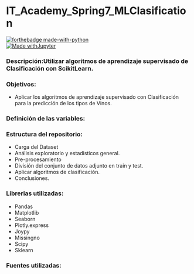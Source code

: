 # IT_Academy_Spring7_MLClasification
[![forthebadge made-with-python](http://ForTheBadge.com/images/badges/made-with-python.svg)](https://www.python.org/)  
[![Made withJupyter](https://img.shields.io/badge/Made%20with-Jupyter-orange?style=for-the-badge&logo=Jupyter)](https://jupyter.org/try)

### Descripción:Utilizar algoritmos de aprendizaje supervisado de Clasificación con ScikitLearn.

### Objetivos:
* Aplicar los algoritmos de aprendizaje supervisado con Clasificación para la predicción de los tipos de Vinos.

### Definición de las variables:


### Estructura del repositorio:
* Carga del Dataset
* Análisis exploratorio y estadisticos general.
* Pre-procesamiento 
* División del conjunto de datos adjunto en train y test. 
* Aplicar algoritmos de clasificación.
* Conclusiones.

### Librerias utilizadas:
* Pandas 
* Matplotlib
* Seaborn
* Plotly.express
* Joypy
* Missingno 
* Scipy 
* Sklearn


### Fuentes utilizadas:
